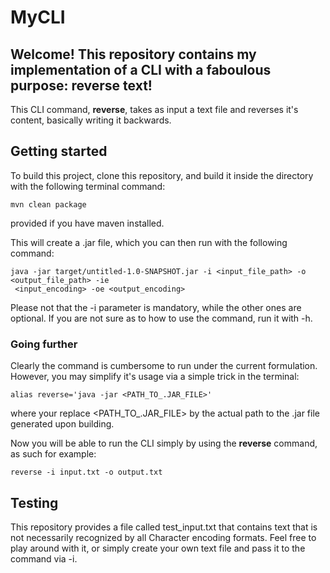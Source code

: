# MyCLI

## Welcome! This repository contains my implementation of a CLI with a faboulous purpose: reverse text!

This CLI command, **reverse**, takes as input a text file and reverses it's content, basically writing it backwards.



## Getting started

To build this project, clone this repository, and build it inside the directory with the following terminal command:
```
mvn clean package
```
provided if you have maven installed.


This will create a .jar file, which you can then run with the following command: 
```
java -jar target/untitled-1.0-SNAPSHOT.jar -i <input_file_path> -o <output_file_path> -ie
 <input_encoding> -oe <output_encoding>
```

Please not that the -i parameter is mandatory, while the other ones are optional. If you are not sure as to how to use the command, run it with -h.

### Going further

Clearly the command is cumbersome to run under the current formulation. However, you may simplify it's usage via a simple trick in the terminal:
```
alias reverse='java -jar <PATH_TO_.JAR_FILE>'
```
where your replace <PATH_TO_.JAR_FILE> by the actual path to the .jar file generated upon building.

Now you will be able to run the CLI simply by using the **reverse** command, as such for example:
```
reverse -i input.txt -o output.txt
```
## Testing

This repository provides a file called test_input.txt that contains text that is not necessarily recognized by all Character encoding formats. Feel free to play around with it, or simply create your own text file and pass it to the command via -i.






